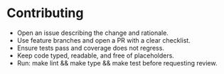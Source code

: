 # Contributing

- Open an issue describing the change and rationale.
- Use feature branches and open a PR with a clear checklist.
- Ensure tests pass and coverage does not regress.
- Keep code typed, readable, and free of placeholders.
- Run: make lint && make type && make test before requesting review.
